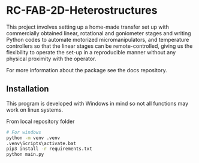 # RC-FAB-2D-Heterostructures
This project involves setting up a home-made transfer set up with commercially obtained linear, rotational and goniometer stages and writing Python codes to automate motorized micromanipulators, and temperature controllers so that the linear stages can be remote-controlled, giving us the flexibility to operate the set-up in a reproducible manner without any physical proximity with the operator.

For more information about the package see the docs repository.

## Installation
This program is developed with Windows in mind so not all functions may work on linux systems.

From local repository folder
```bash
# For windows
python -m venv .venv
.venv\Scripts\activate.bat
pip3 install -r requirements.txt
python main.py
```


